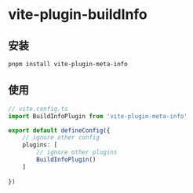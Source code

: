 # vite-plugin-buildInfo

## 安装
```
pnpm install vite-plugin-meta-info
```

## 使用
```ts
// vite.config.ts
import BuildInfoPlugin from 'vite-plugin-meta-info'

export default defineConfig({
    // ignore other config
    plugins: [
        // ignore other plugins
        BuildInfoPlugin()
    ]
    
})
```

